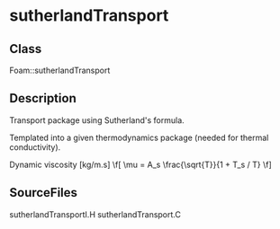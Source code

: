 # sutherlandTransport 
## Class
Foam::sutherlandTransport

## Description
Transport package using Sutherland's formula.

Templated into a given thermodynamics package (needed for thermal
conductivity).

Dynamic viscosity [kg/m.s]
\f[
        \mu = A_s \frac{\sqrt{T}}{1 + T_s / T}
\f]

## SourceFiles
sutherlandTransportI.H
sutherlandTransport.C

